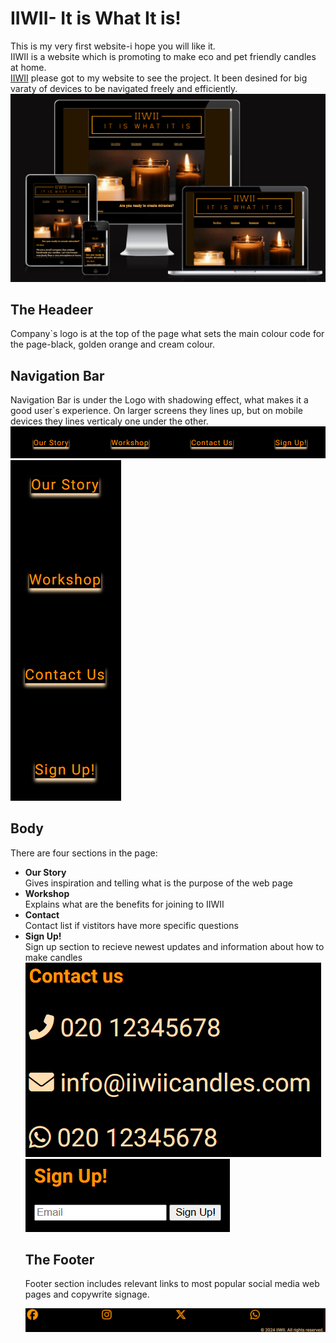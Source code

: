 # IIWII- It is What It is!

This is my very first website-i hope you will like it.<br> IIWII is a website which is promoting to make eco and pet friendly candles at home. <br>
[IIWII](https://kristine-kiki.github.io/IIWII) please got to my website to see the project. It been desined for big varaty of devices to be navigated freely and efficiently.
<br>
<img src="assets/css/images/devices.png">

## The Headeer
Company`s logo is at the top of the page what sets the main colour code for the page-black, golden orange and cream colour.

## Navigation Bar
Navigation Bar is under the Logo with shadowing effect, what makes it a good user`s experience. On larger screens they lines up, but on mobile devices they lines verticaly one under the other.
<img src="assets/css/images/navBarpc.png">
<img src="assets/css/images/navBarmob.png">

## Body
There are four sections in the page:
<ul><li><strong>Our Story</strong></li>
Gives inspiration and telling what is the purpose of the web page
<li><strong>Workshop</strong></li>
Explains what are the benefits for joining to IIWII
<li><strong>Contact</strong></li>
Contact list if vistitors have more specific questions
<li><strong>Sign Up!</strong></li>
Sign up section to recieve newest updates and information about how to make candles
<img src="assets/css/images/contacts.png">
<img src="assets/css/images/signup.png">

## The Footer
Footer section includes relevant links to most popular social media web pages and copywrite signage.<br>

<img src="assets/css/images/footer.png">



